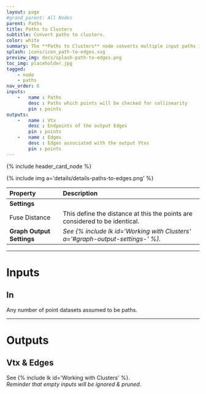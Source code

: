 ```yaml
---
layout: page
#grand_parent: All Nodes
parent: Paths
title: Paths to Clusters
subtitle: Convert paths to clusters.
color: white
summary: The **Paths to Clusters** node converts multiple input paths into edge clusters by fusing points but preserving edge relationships.
splash: icons/icon_path-to-edges.svg
preview_img: docs/splash-path-to-edges.png
toc_img: placeholder.jpg
tagged: 
    - node
    - paths
nav_order: 6
inputs:
    -   name : Paths
        desc : Paths which points will be checked for collinearity
        pin : points
outputs:
    -   name : Vtx
        desc : Endpoints of the output Edges
        pin : points
    -   name : Edges
        desc : Edges associated with the output Vtxs
        pin : points
---
```


{% include header_card_node %}

{% include img a='details/details-paths-to-edges.png' %} 

| Property       | Description          |
|:-------------|:------------------|
|**Settings**||
| Fuse Distance           | This define the distance at this the points are considered to be identical.  |
| **Graph Output Settings**           | *See {% include lk id='Working with Clusters' a='#graph-output-settings-' %}.* |

---
# Inputs
## In
Any number of point datasets assumed to be paths.

---
# Outputs
## Vtx & Edges
See {% include lk id='Working with Clusters' %}.  
*Reminder that empty inputs will be ignored & pruned*.